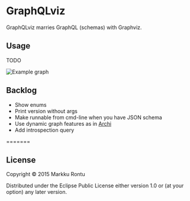 # GraphQLviz

GraphQLviz marries GraphQL (schemas) with Graphviz.

## Usage

TODO

![Example graph](https://rawgit.com/Macroz/GraphQLviz/master/examples/otp.svg)

## Backlog

- Show enums
- Print version without args
- Make runnable from cmd-line when you have JSON schema
- Use dynamic graph features as in [Archi](https://github.com/Macroz/archi)
- Add introspection query

=======
## License

Copyright © 2015 Markku Rontu

Distributed under the Eclipse Public License either version 1.0 or (at
your option) any later version.

